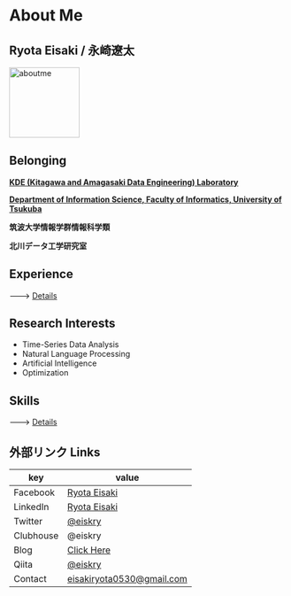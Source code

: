# About Me

## Ryota Eisaki / 永崎遼太

<img width="127" alt="aboutme" src="https://user-images.githubusercontent.com/39875637/97383894-f75ae600-1911-11eb-852e-b3016eb7349a.jpeg">


## Belonging

[**KDE (Kitagawa and Amagasaki Data Engineering) Laboratory**](http://kde.cs.tsukuba.ac.jp/)

[**Department of Information Science, Faculty of Informatics, University of Tsukuba**
](https://www.coins.tsukuba.ac.jp/en/)

**筑波大学情報学群情報科学類**  

**北川データ工学研究室**

## Experience
---> [Details](https://github.com/RyotaEisaki/about_me/blob/master/Career.md)

## Research Interests

- Time-Series Data Analysis
- Natural Language Processing 
- Artificial Intelligence 
- Optimization

## Skills

---> [Details](https://github.com/RyotaEisaki/about_me/blob/master/Skills.md)

## 外部リンク Links
|key|value|
|---|---|
|Facebook|[Ryota Eisaki](https://www.facebook.com/ryotaeisaki)|
|LinkedIn|[Ryota Eisaki](https://www.linkedin.com/in/eisakiryota)|
|Twitter|[@eiskry](https://twitter.com/ryota_530_)|
|Clubhouse|@eiskry|
|Blog|[Click Here](https://rethink-multimedia.com)|
|Qiita|[@eiskry](https://qiita.com/ryota_530_)|
|Contact|eisakiryota0530@gmail.com|

